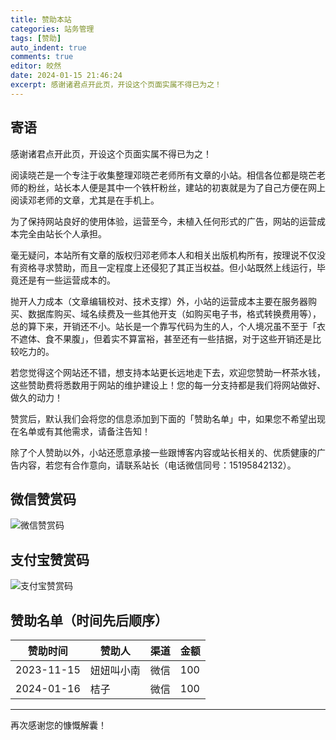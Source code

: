 ```yaml
---
title: 赞助本站
categories: 站务管理
tags: [赞助]
auto_indent: true
comments: true
editor: 皎然
date: 2024-01-15 21:46:24
excerpt: 感谢诸君点开此页，开设这个页面实属不得已为之！
---
```

## 寄语
感谢诸君点开此页，开设这个页面实属不得已为之！

阅读晓芒是一个专注于收集整理邓晓芒老师所有文章的小站。相信各位都是晓芒老师的粉丝，站长本人便是其中一个铁杆粉丝，建站的初衷就是为了自己方便在网上阅读邓老师的文章，尤其是在手机上。

为了保持网站良好的使用体验，运营至今，未植入任何形式的广告，网站的运营成本完全由站长个人承担。

毫无疑问，本站所有文章的版权归邓老师本人和相关出版机构所有，按理说不仅没有资格寻求赞助，而且一定程度上还侵犯了其正当权益。但小站既然上线运行，毕竟还是有一些运营成本的。

抛开人力成本（文章编辑校对、技术支撑）外，小站的运营成本主要在服务器购买、数据库购买、域名续费及一些其他开支（如购买电子书，格式转换费用等），总的算下来，开销还不小。站长是一个靠写代码为生的人，个人境况虽不至于「衣不遮体、食不果腹」，但着实不算富裕，甚至还有一些拮据，对于这些开销还是比较吃力的。

若您觉得这个网站还不错，想支持本站更长远地走下去，欢迎您赞助一杯茶水钱，这些赞助费将悉数用于网站的维护建设上！您的每一分支持都是我们将网站做好、做久的动力！

赞赏后，默认我们会将您的信息添加到下面的「赞助名单」中，如果您不希望出现在名单或有其他需求，请备注告知！

除了个人赞助以外，小站还愿意承接一些跟博客内容或站长相关的、优质健康的广告内容，若您有合作意向，请联系站长（电话微信同号：15195842132）。

## 微信赞赏码
![微信赞赏码](/images/微信收款码.jpg)
## 支付宝赞赏码
![支付宝赞赏码](/images/支付宝收款码.jpg)
## 赞助名单（时间先后顺序）
| 赞助时间	|赞助人 |	渠道 |	金额 |
|--|--|--|--|
|2023-11-15|妞妞叫小南|微信|100|
|2024-01-16|桔子|微信|100|

--------------

再次感谢您的慷慨解囊！
